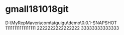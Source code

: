 # gmall181018git
D:\MyRepMaven\com\atguigu\demo\0.0.1-SNAPSHOT\
11111111111111111
2222222222222222
33333333333333
